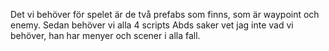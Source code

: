 Det vi behöver för spelet är de två prefabs som finns, som är waypoint och enemy. Sedan behöver vi alla 4 scripts
Abds saker vet jag inte vad vi behöver, han har menyer och scener i alla fall.
